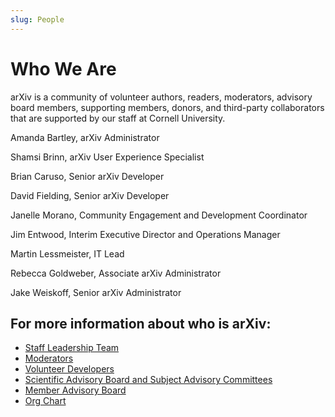 ```yaml
---
slug: People
---
```


# Who We Are

arXiv is a community of volunteer authors, readers, moderators, advisory board members, supporting members, donors, and third-party collaborators that are supported by our staff at Cornell University.



Amanda Bartley, arXiv Administrator

Shamsi Brinn, arXiv User Experience Specialist

Brian Caruso, Senior arXiv Developer

David Fielding, Senior arXiv Developer

Janelle Morano, Community Engagement and Development Coordinator

Jim Entwood, Interim Executive Director and Operations Manager

Martin Lessmeister, IT Lead

Rebecca Goldweber, Associate arXiv Administrator

Jake Weiskoff, Senior arXiv Administrator


## For more information about who is arXiv:

- [Staff Leadership Team](leadership_team)
- [Moderators](/moderators/)
- [Volunteer Developers](developers)
- [Scientific Advisory Board and Subject Advisory Committees](/about/scientific_ad_board)
- [Member Advisory Board](/about/member_ad_board)
- [Org Chart](/about/governance)
